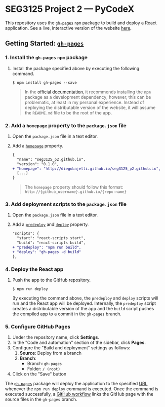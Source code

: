# SEG3125 Project 2 — PyCodeX

This repository uses the [`gh-pages`][gh-pages] `npm` package to build and deploy a React application. See a live, interactive version of the website [here][live-website].

## Getting Started: [`gh-pages`][gh-pages]

### 1. Install the `gh-pages` `npm` package

1. Install the package specified above by executing the following command.

   ```shell
   $ npm install gh-pages --save
   ```

   > In the [official documentation][gh-pages], it recommends installing the `npm` package as a development dependency; however, this can be problematic, at least in my personal experience. Instead of deploying the distributable version of the website, it will assume the `README.md` file to be the root of the app.

### 2. Add a `homepage` property to the `package.json` file

1. Open the `package.json` file in a text editor.
1. Add a [`homepage`][package-json-homepage] property.

   ```diff
   {
     "name": "seg3125_p2.github.io",
     "version": "0.1.0",
   + "homepage": "http://diegobajetti.github.io/seg3125_p2.github.io",
     [...]
   }
   ```

   > The `homepage` property should follow this format: `http://{github_username}.github.io/{repo-name}`

### 3. Add deployment scripts to the `package.json` file

1. Open the `package.json` file in a text editor.
1. Add a [`predeploy`][package-json-predeploy] and [`deploy`][package-json-deploy] property.

   ```diff
   "scripts": {
     "start": "react-scripts start",
     "build": "react-scripts build",
   + "predeploy": "npm run build",
   + "deploy": "gh-pages -d build"
   },
   ```

### 4. Deploy the React app

1. Push the app to the GitHub repository.

   ```shell
   $ npm run deploy
   ```

   By executing the command above, the `predeploy` and `deploy` scripts will run and the React app will be deployed. Internally, the `predeploy` script creates a distributable version of the app and the `build` script pushes the compiled app to a commit in the `gh-pages` branch.

### 5. Configure GitHub Pages

1. Under the repository name, click **Settings**.
1. In the "Code and automation" section of the sidebar, click **Pages**.
1. Configure the "Build and deployment" settings as follows:
   1. **Source**: Deploy from a branch
   2. **Branch**:
      - Branch: `gh-pages`
      - Folder: `/ (root)`
1. Click on the "Save" button

The [`gh-pages`][gh-pages] package will deploy the application to the specified [URL](#2-add-a-homepage-property-to-the-packagejson-file) whenever the `npm run deploy` command is executed. Once the command is executed successfully, a [GitHub workflow][github-action] links the GitHub page with the source files in the `gh-pages` branch.

[live-website]: https://diegobajetti.github.io/seg3125_p2.github.io/
[gh-pages]: https://www.npmjs.com/package/gh-pages
[package-json-homepage]: https://github.com/diegobajetti/seg3125_p2.github.io/blob/master/package.json#L4
[package-json-predeploy]: https://github.com/diegobajetti/seg3125_p2.github.io/blob/master/package.json#L24
[package-json-deploy]: https://github.com/diegobajetti/seg3125_p2.github.io/blob/master/package.json#L25
[github-action]: https://github.com/diegobajetti/seg3125_p2.github.io/actions
